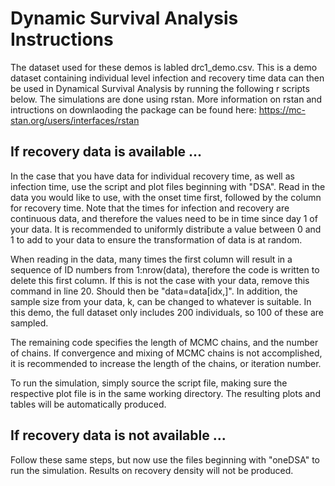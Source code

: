 # Dynamic Survival Analysis Instructions
The dataset used for these demos is labled drc1_demo.csv. This is a demo dataset containing individual level infection and recovery time data can then be used in Dynamical Survival Analysis by running the following r scripts below.  The simulations are done using rstan. More information on rstan and intructions on downlaoding the package can be found here: https://mc-stan.org/users/interfaces/rstan 

## If recovery data is available ...
In the case that you have data for individual recovery time, as well as infection time, use the script and plot files beginning with "DSA".  Read in the data you would like to use, with the onset time first, followed by the column for recovery time. Note that the times for infection and recovery are continuous data, and therefore the values need to be in time since day 1 of your data.  It is recommended to uniformly distribute a value between 0 and 1 to add to your data to ensure the transformation of data is at random. 

When reading in the data, many times the first column will result in a sequence of ID numbers from 1:nrow(data), therefore the code is written to delete this first column.  If this is not the case with your data, remove this command in line 20. Should then be "data=data[idx,]".  In addition, the sample size from your data, k, can be changed to whatever is suitable.  In this demo, the full dataset only includes 200 individuals, so 100 of these are sampled.

The remaining code specifies the length of MCMC chains, and the number of chains.  If convergence and mixing of MCMC chains is not accomplished, it is recommended to increase the length of the chains, or iteration number. 

To run the simulation, simply source the script file, making sure the respective plot file is in the same working directory.  The resulting plots and tables will be automatically produced.

## If recovery data is not available ...
Follow these same steps, but now use the files beginning with "oneDSA" to run the simulation. Results on recovery density will not be produced. 

